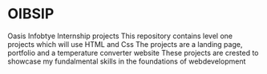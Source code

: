 # OIBSIP
Oasis Infobtye Internship projects
This repository contains level one projects which will use HTML and Css
The projects are a landing page, portfolio and a temperature converter website
These projects are crested to showcase my fundalmental skills in the foundations of webdevelopment
